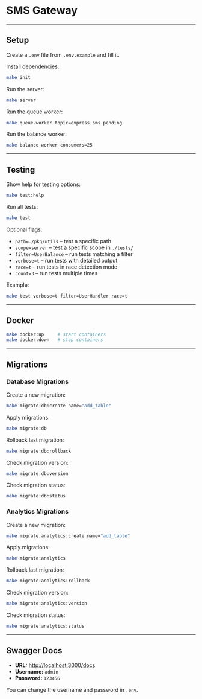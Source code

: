 # SMS Gateway

---

## Setup

Create a `.env` file from `.env.example` and fill it.

Install dependencies:

```bash
make init
```

Run the server:

```bash
make server
```

Run the queue worker:

```bash
make queue-worker topic=express.sms.pending
```

Run the balance worker:

```bash
make balance-worker consumers=25
```

---

## Testing

Show help for testing options:

```bash
make test:help
```

Run all tests:

```bash
make test
```

Optional flags:

-   `path=./pkg/utils` – test a specific path
-   `scope=server` – test a specific scope in `./tests/`
-   `filter=UserBalance` – run tests matching a filter
-   `verbose=t` – run tests with detailed output
-   `race=t` – run tests in race detection mode
-   `count=3` – run tests multiple times

Example:

```bash
make test verbose=t filter=UserHandler race=t
```

---

## Docker

```bash
make docker:up     # start containers
make docker:down   # stop containers
```

---

## Migrations

### Database Migrations

Create a new migration:

```bash
make migrate:db:create name="add_table"
```

Apply migrations:

```bash
make migrate:db
```

Rollback last migration:

```bash
make migrate:db:rollback
```

Check migration version:

```bash
make migrate:db:version
```

Check migration status:

```bash
make migrate:db:status
```

### Analytics Migrations

Create a new migration:

```bash
make migrate:analytics:create name="add_table"
```

Apply migrations:

```bash
make migrate:analytics
```

Rollback last migration:

```bash
make migrate:analytics:rollback
```

Check migration version:

```bash
make migrate:analytics:version
```

Check migration status:

```bash
make migrate:analytics:status
```

---

## Swagger Docs

-   **URL:** [http://localhost:3000/docs](http://localhost:3000/docs)
-   **Username:** `admin`
-   **Password:** `123456`

You can change the username and password in `.env`.
